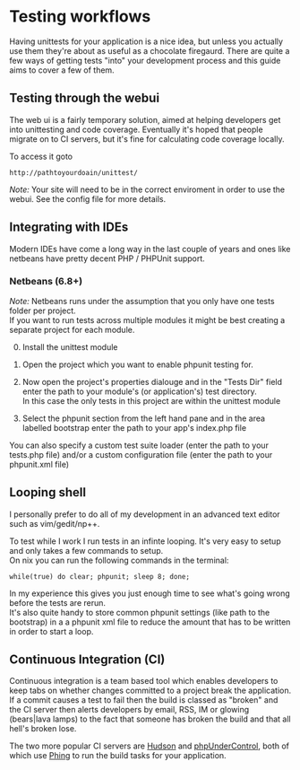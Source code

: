 # Testing workflows

Having unittests for your application is a nice idea, but unless you actually use them they're about as useful as a chocolate firegaurd.  There are quite a few ways of getting tests "into" your development process and this guide aims to cover a few of them.

## Testing through the webui

The web ui is a fairly temporary solution, aimed at helping developers get into unittesting and code coverage.  Eventually it's hoped that people migrate on to CI servers, but it's fine for calculating code coverage locally.

To access it goto

	http://pathtoyourdoain/unittest/

*Note:* Your site will need to be in the correct enviroment in order to use the webui.  See the config file for more details.

## Integrating with IDEs

Modern IDEs have come a long way in the last couple of years and ones like netbeans have pretty decent PHP / PHPUnit support.

### Netbeans (6.8+)

*Note:* Netbeans runs under the assumption that you only have one tests folder per project.  
If you want to run tests across multiple modules it might be best creating a separate project for each module.

0. Install the unittest module

1. Open the project which you want to enable phpunit testing for.

2. Now open the project's properties dialouge and in the "Tests Dir" field enter the path to your module's (or application's) test directory.  
   In this case the only tests in this project are within the unittest module

3. Select the phpunit section from the left hand pane and in the area labelled bootstrap enter the path to your app's index.php file

You can also specify a custom test suite loader (enter the path to your tests.php file) and/or a custom configuration file (enter the path to your phpunit.xml file)

## Looping shell

I personally prefer to do all of my development in an advanced text editor such as vim/gedit/np++.

To test while I work I run tests in an infinte looping.  It's very easy to setup and only takes a few commands to setup.  
On nix you can run the following commands in the terminal:

	while(true) do clear; phpunit; sleep 8; done;

In my experience this gives you just enough time to see what's going wrong before the tests are rerun.  
It's also quite handy to store common phpunit settings (like path to the bootstrap) in a a phpunit xml file to reduce the amount that has to be written in order to start a loop.

## Continuous Integration (CI)

Continuous integration is a team based tool which enables developers to keep tabs on whether changes committed to a project break the application. If a commit causes a test to fail then the build is classed as "broken" and the CI server then alerts developers by email, RSS, IM or glowing (bears|lava lamps) to the fact that someone has broken the build and that all hell's broken lose.

The two more popular CI servers are [Hudson](https://hudson.dev.java.net/) and [phpUnderControl](http://www.phpundercontrol.org/about.html), both of which use [Phing](http://phing.info/) to run the build tasks for your application.
